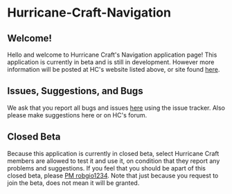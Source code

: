 Hurricane-Craft-Navigation
==========================

<!-- 
<h2>Table of Contents</h2>
- <a href="#welcome">Welcome</a>
  --> 

<h2 id="welcome">Welcome!</h2>
Hello and welcome to Hurricane Craft's Navigation application page! This application is currently in beta and is still in development. However more information will be posted at HC's website listed above, or site found <a href="http://finessecoding.x10.mx">here</a>.


<h2 id="issues">Issues, Suggestions, and Bugs</h2>
We ask that you report all bugs and issues <a href="https://github.com/finessecoding/Hurricane-Craft-Navigation/issues">here</a> using the issue tracker. Also please make suggestions here or on HC's forum.


<h2 id="beta">Closed Beta</h2>
Because this application is currently in closed beta, select Hurricane Craft members are allowed to test it and use it, on condition that they report any problems and suggestions. If you feel that you should be apart of this closed beta, please <a href="http://hurricanecraft.freeforums.org/ucp.php?i=pm&mode=compose&u=175">PM robgio1234</a>. Note that just because you request to join the beta, does not mean it will be granted.
